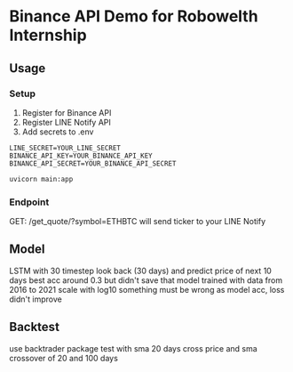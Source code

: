 # Binance API Demo for Robowelth Internship

## Usage

### Setup

1. Register for Binance API
2. Register LINE Notify API
3. Add secrets to .env

```
LINE_SECRET=YOUR_LINE_SECRET
BINANCE_API_KEY=YOUR_BINANCE_API_KEY
BINANCE_API_SECRET=YOUR_BINANCE_API_SECRET
```

```bash
uvicorn main:app
```

### Endpoint

GET: /get_quote/?symbol=ETHBTC
will send ticker to your LINE Notify

## Model

LSTM with 30 timestep look back (30 days) and predict price of next 10 days
best acc around 0.3 but didn't save that model
trained with data from 2016 to 2021 scale with log10
something must be wrong as model acc, loss didn't improve

## Backtest

use backtrader package
test with sma 20 days cross price and sma crossover of 20 and 100 days
